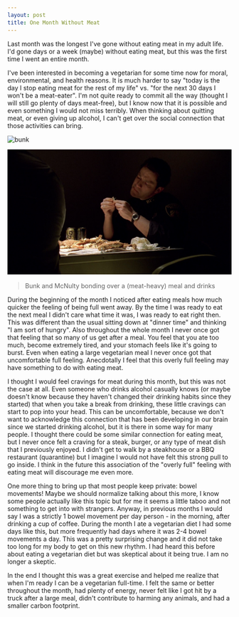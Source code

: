 ```yaml
---
layout: post
title: One Month Without Meat
---
```


Last month was the longest I've gone without eating meat in my adult life. I'd gone days or a week (maybe) without eating meat, but this was the first time I went an entire month.

I've been interested in becoming a vegetarian for some time now for moral, environmental, and health reasons. It is much harder to say "today is the day I stop eating meat for the rest of my life" vs. "for the next 30 days I won't be a meat-eater". I'm not quite ready to commit all the way (thought I will still go plenty of days meat-free), but I know now that it is possible and even something I would not miss terribly. When thinking about quitting meat, or even giving up alcohol, I can't get over the social connection that those activities can bring. 

![bunk](/img/bunk.png)

![mcnulty](/img/mcnulty.png)

> Bunk and McNulty bonding over a (meat-heavy) meal and drinks

During the beginning of the month I noticed after eating meals how much quicker the feeling of being full went away. By the time I was ready to eat the next meal I didn't care what time it was, I was ready to eat right then. This was different than the usual sitting down at "dinner time" and thinking "I am sort of hungry". Also throughout the whole month I never once got that feeling that so many of us get after a meal. You feel that you ate too much, become extremely tired, and your stomach feels like it's going to burst. Even when eating a large vegetarian meal I never once got that uncomfortable full feeling. Anecdotally I feel that this overly full feeling may have something to do with eating meat.

I thought I would feel cravings for meat during this month, but this was not the case at all. Even someone who drinks alcohol casually knows (or maybe doesn't know because they haven't changed their drinking habits since they started) that when you take a break from drinking, these little cravings can start to pop into your head. This can be uncomfortable, because we don't want to acknowledge this connection that has been developing in our brain since we started drinking alcohol, but it is there in some way for many people. I thought there could be some similar connection for eating meat, but I never once felt a craving for a steak, burger, or any type of meat dish that I previously enjoyed. I didn't get to walk by a steakhouse or a BBQ restaurant (quarantine) but I imagine I would not have felt this strong pull to go inside. I think in the future this association of the "overly full" feeling with eating meat will discourage me even more.

One more thing to bring up that most people keep private: bowel movements! Maybe we should normalize talking about this more, I know some people actually like this topic but for me it seems a little taboo and not something to get into with strangers. Anyway, in previous months I would say I was a strictly 1 bowel movement per day person - in the morning, after drinking a cup of coffee. During the month I ate a vegetarian diet I had some days like this, but more frequently had days where it was 2-4 bowel movements a day. This was a pretty surprising change and it did not take too long for my body to get on this new rhythm. I had heard this before about eating a vegetarian diet but was skeptical about it being true. I am no longer a skeptic.

In the end I thought this was a great exercise and helped me realize that when I'm ready I can be a vegetarian full-time. I felt the same or better throughout the month, had plenty of energy, never felt like I got hit by a truck after a large meal, didn't contribute to harming any animals, and had a smaller carbon footprint.

